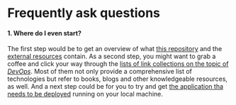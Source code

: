 Frequently ask questions
========================


#### 1. Where do I even start?

The first step would be to get an overview of what [this repository](./README.md#table-of-contents) and the
[external resources](./README.md#external-resources) contain. As a second step, you might want to grab a coffee
and click your way through the [lists of link collections on the topic of *DevOps*](./links.md#devops). Most of
them not only provide a comprehensive list of technologies but refer to books, blogs and other 
knowledgeable resources, as well. And a next step could be for you to try and get
[the application tha needs to be deployed](https://github.com/lucendio/lecture-devops-app) running on
your local machine.
